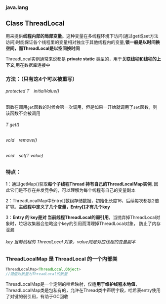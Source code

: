 ### java.lang

## Class ThreadLocal<T>

用来提供**线程内部的局部变量**。这种变量在多线程环境下访问(通过get或set方法访问)时能保证各个线程里的变量相对独立于其他线程内的变量,**锁一般是以时间换空间，而ThreadLocal是以空间换时间**

ThreadLocal实例通常来说都是 **private static** 类型的，用于**关联线程和线程的上下文**,用在数据库连接中

### 方法：（只有这4个可以被重写）

###### protected  T`  `initialValue() 

​	函数在调用`get`函数的时候会第一次调用，但是如果一开始就调用了`set`函数，则该函数不会被调用

###### T      get()

###### void`  `remove()

###### void`  `set(T value)



### 特点：

1：通过getMap()获取**每个子线程Thread 持有自己的ThreadLocalMap实例**, 因此它们是不存在并发竞争的，可以理解为每个线程有自己的变量副本

2：ThreadLocalMap中Entry[]数组存储数据，初始化长度16，后续每次都是2倍扩容。**主线程中定义了几个变量，Entry[]才有几个key**

 3：**Entry 的 key是对 当前线程ThreadLocal的弱引用**，当抛弃掉ThreadLocal对象时，垃圾收集器会忽略这个key的引用而清理掉ThreadLocal对象， 防止了内存泄漏

###### key 当前线程的 ThreadLocal 对象，value则是对应线程的变量副本



### ThreadLocalMap 是 ThreadLocal 的一个内部类

```java
ThreadLocalMap<ThreadLocal,Object>   
//键值对数量为ThreadLocal的数量
```

ThreadLocalMap是一个定制的哈希映射，仅适**用于维护线程本地值**，ThreadLocalMap类是包私有的，允许在Thread类中声明字段，哈希表entry使用了对键的弱引用，有助于GC回收

